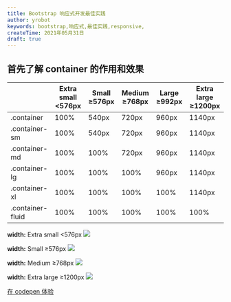 ```yaml
---
title: Bootstrap 响应式开发最佳实践
author: yrobot
keywords: bootstrap,响应式,最佳实践,responsive,
createTime: 2021年05月31日
draft: true
---
```


## 首先了解 container 的作用和效果

| | Extra small <576px | Small ≥576px | Medium ≥768px | Large ≥992px | Extra large ≥1200px |
|------------------|----------------------------|----------------------|-----------------------|----------------------|-----------------------------|
| .container | 100% | 540px | 720px | 960px | 1140px |
| .container-sm | 100% | 540px | 720px | 960px | 1140px |
| .container-md | 100% | 100% | 720px | 960px | 1140px |
| .container-lg | 100% | 100% | 100% | 960px | 1140px |
| .container-xl | 100% | 100% | 100% | 100% | 1140px |
| .container-fluid | 100% | 100% | 100% | 100% | 100% |

**width:** Extra small <576px
![](https://images.yrobot.top/2021-05-31/syL9xi-15-49-07.png)

**width:** Small ≥576px
![](https://images.yrobot.top/2021-05-31/ET5jDP-15-50-01.png)

**width:** Medium ≥768px
![](https://images.yrobot.top/2021-05-31/WMSZJo-15-50-28.png)

**width:** Extra large ≥1200px
![](https://images.yrobot.top/2021-05-31/HDJPws-15-51-02.png)

[在 codepen 体验](https://codepen.io/yrobot/pen/RwpjEdO)
